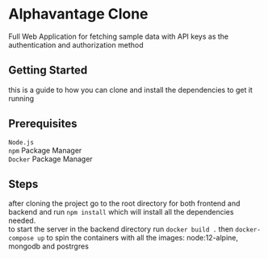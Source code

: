 # Alphavantage Clone

Full Web Application for fetching sample data with API keys as the authentication and authorization method

## Getting Started

this is a guide to how you can clone and install the dependencies to get it running

## Prerequisites

`Node.js`\
`npm` Package Manager\
`Docker` Package Manager

## Steps

after cloning the project go to the root directory for both frontend and backend and run `npm install` which will install all the dependencies needed.\
to start the server in the backend directory run `docker build .` then `docker-compose up` to spin the containers with all the images: node:12-alpine, mongodb and postrgres
